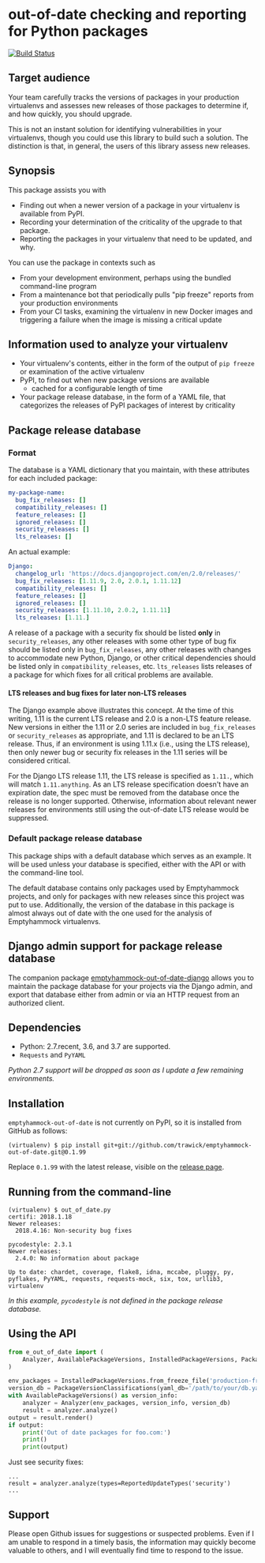 # out-of-date checking and reporting for Python packages

[![Build Status](https://travis-ci.org/trawick/emptyhammock-out-of-date.svg?branch=master)](https://travis-ci.org/trawick/emptyhammock-out-of-date)

## Target audience

Your team carefully tracks the versions of packages in your production virtualenvs
and assesses new releases of those packages to determine if, and how quickly, you
should upgrade.

This is not an instant solution for identifying vulnerabilities in your virtualenvs,
though you could use this library to build such a solution.  The distinction is that,
in general, the users of this library assess new releases.

## Synopsis

This package assists you with

* Finding out when a newer version of a package in your virtualenv is available
  from PyPI.
* Recording your determination of the criticality of the upgrade to that package.
* Reporting the packages in your virtualenv that need to be updated, and why.

You can use the package in contexts such as

* From your development environment, perhaps using the bundled command-line program
* From a maintenance bot that periodically pulls "pip freeze" reports from your
  production environments
* From your CI tasks, examining the virtualenv in new Docker images and triggering a
  failure when the image is missing a critical update

## Information used to analyze your virtualenv

* Your virtualenv's contents, either in the form of the output of `pip freeze`
  or examination of the active virtualenv
* PyPI, to find out when new package versions are available
  * cached for a configurable length of time
* Your package release database, in the form of a YAML file, that categorizes the
  releases of PyPI packages of interest by criticality

## Package release database

### Format

The database is a YAML dictionary that you maintain, with these attributes for
each included package:

```yaml
my-package-name:
  bug_fix_releases: []
  compatibility_releases: []
  feature_releases: []
  ignored_releases: []
  security_releases: []
  lts_releases: []
```

An actual example:

```yaml
Django:
  changelog_url: 'https://docs.djangoproject.com/en/2.0/releases/'
  bug_fix_releases: [1.11.9, 2.0, 2.0.1, 1.11.12]
  compatibility_releases: []
  feature_releases: []
  ignored_releases: []
  security_releases: [1.11.10, 2.0.2, 1.11.11]
  lts_releases: [1.11.]
```

A release of a package with a security fix should be listed **only** in
`security_releases`, any other releases with some other type of bug fix
should be listed only in `bug_fix_releases`, any other releases with changes to
accommodate new Python, Django, or other critical dependencies should be
listed only in `compatibility_releases`, etc.  `lts_releases` lists releases
of a package for which fixes for all critical problems are available.

#### LTS releases and bug fixes for later non-LTS releases

The Django example above illustrates this concept.  At the time of this writing, 1.11 is
the current LTS release and 2.0 is a non-LTS feature release.  New versions in
either the 1.11 or 2.0 series are included in `bug_fix_releases` or
`security_releases` as appropriate, and 1.11 is declared to be an LTS release.
Thus, if an environment is using 1.11.x (i.e., using the LTS release), then
only newer bug or security fix releases in the 1.11 series will be considered
critical.

For the Django LTS release 1.11, the LTS release is specified as `1.11.`,
which will match `1.11.anything`.  As an LTS release specification doesn't have
an expiration date, the spec must be removed from the database once the release
is no longer supported.  Otherwise, information about relevant newer releases for
environments still using the out-of-date LTS release would be suppressed.

### Default package release database

This package ships with a default database which serves as an example.  It will
be used unless your database is specified, either with the API or with the
command-line tool.

The default database contains only packages used by Emptyhammock projects, and
only for packages with new releases since this project was put to use.
Additionally, the version of the database in this package is almost always out
of date with the one used for the analysis of Emptyhammock virtualenvs.

## Django admin support for package release database

The companion package [emptyhammock-out-of-date-django](https://github.com/trawick/emptyhammock-out-of-date-django)
allows you to maintain the package database for your projects via the Django
admin, and export that database either from admin or via an HTTP request from
an authorized client.

## Dependencies

* Python: 2.7.recent, 3.6, and 3.7 are supported.
* `Requests` and `PyYAML`

*Python 2.7 support will be dropped as soon as I update a few remaining
environments.*

## Installation

`emptyhammock-out-of-date` is not currently on PyPI, so it is installed from
GitHub as follows:

```
(virtualenv) $ pip install git+git://github.com/trawick/emptyhammock-out-of-date.git@0.1.99
```

Replace `0.1.99` with the latest release, visible on the
[release page](https://github.com/trawick/emptyhammock-out-of-date/releases).

## Running from the command-line

```
(virtualenv) $ out_of_date.py
certifi: 2018.1.18
Newer releases:
  2018.4.16: Non-security bug fixes

pycodestyle: 2.3.1
Newer releases:
  2.4.0: No information about package

Up to date: chardet, coverage, flake8, idna, mccabe, pluggy, py, pyflakes, PyYAML, requests, requests-mock, six, tox, urllib3, virtualenv
```

*In this example, `pycodestyle` is not defined in the package release
database.*

## Using the API

```python
from e_out_of_date import (
    Analyzer, AvailablePackageVersions, InstalledPackageVersions, PackageVersionClassifications
)

env_packages = InstalledPackageVersions.from_freeze_file('production-freeze.txt')
version_db = PackageVersionClassifications(yaml_db='/path/to/your/db.yaml')
with AvailablePackageVersions() as version_info:
    analyzer = Analyzer(env_packages, version_info, version_db)
    result = analyzer.analyze()
output = result.render()
if output:
    print('Out of date packages for foo.com:')
    print()
    print(output)
```

Just see security fixes:

```
...
result = analyzer.analyze(types=ReportedUpdateTypes('security')
...
```

## Support

Please open Github issues for suggestions or suspected problems.  Even if I am
unable to respond in a timely basis, the information may quickly become valuable
to others, and I will eventually find time to respond to the issue.
